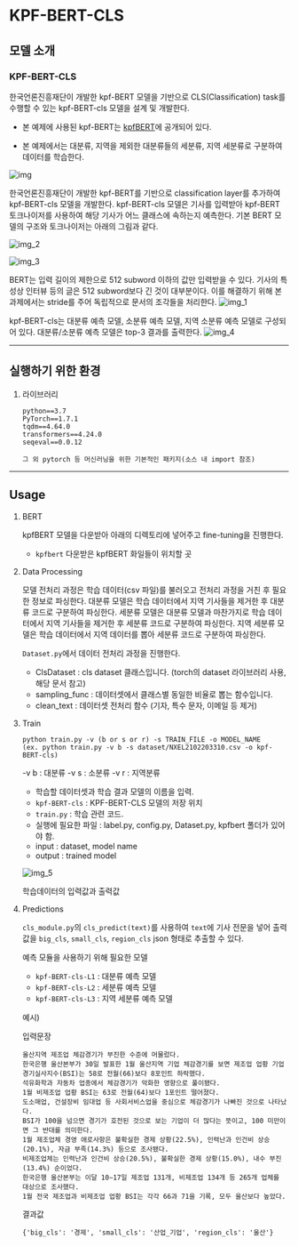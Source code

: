 # KPF-BERT-CLS

## 모델 소개

### KPF-BERT-CLS


한국언론진흥재단이 개발한 kpf-BERT 모델을 기반으로 CLS(Classification) task를 수행할 수 있는 kpf-BERT-cls 모델을 설계 및 개발한다.

- 본 예제에 사용된 kpf-BERT는 [kpfBERT](https://github.com/KPFBERT/kpfbert)에 공개되어 있다.

- 본 예제에서는 대분류, 지역을 제외한 대분류들의 세분류, 지역 세분류로 구분하여 데이터를 학습한다.

![img](https://user-images.githubusercontent.com/87846939/221474119-7701e4e4-fe73-4b74-8f55-58d0853e5639.png)


한국언론진흥재단이 개발한 kpf-BERT를 기반으로 classification layer를 추가하여 kpf-BERT-cls 모델을 개발한다. kpf-BERT-cls 모델은 기사를 입력받아 kpf-BERT 토크나이저를 사용하여 해당 기사가 어느 클래스에 속하는지 예측한다.
기본 BERT 모델의 구조와 토크나이저는 아래의 그림과 같다.

![img_2](https://user-images.githubusercontent.com/87846939/221474169-552bba7c-0a05-4f3d-a90e-2ad8f9f69cba.png)

![img_3](https://user-images.githubusercontent.com/87846939/221474197-2b588cea-4d73-4caf-b451-b52a10ef966d.png)

BERT는 입력 길이의 제한으로 512 subword 이하의 값만 입력받을 수 있다. 기사의 특성상 인터뷰 등의 글은 512 subword보다 긴 것이 대부분이다. 이를 해결하기 위해 본 과제에서는 stride를 주어 독립적으로 문서의 조각들을 처리한다.
![img_1](https://user-images.githubusercontent.com/87846939/221474214-4e760c55-ba53-4e08-9154-65c73afabca6.png)

kpf-BERT-cls는 대분류 예측 모델, 소분류 예측 모델, 지역 소분류 예측 모델로 구성되어 있다. 대분류/소분류 예측 모델은 top-3 결과를 출력한다.
![img_4](https://user-images.githubusercontent.com/87846939/221474226-fb68c3aa-b45a-4bdf-9c10-a6c98b6451e8.png)



---
## 실행하기 위한 환경

1. 라이브러리

    ```
    python==3.7
    PyTorch==1.7.1
    tqdm==4.64.0
    transformers==4.24.0
    seqeval==0.0.12
    
    그 외 pytorch 등 머신러닝을 위한 기본적인 패키지(소스 내 import 참조)
    ```
    
---
## Usage

1. BERT

    kpfBERT 모델을 다운받아 아래의 디렉토리에 넣어주고 fine-tuning을 진행한다.

    - `kpfbert` 다운받은 kpfBERT 화일들이 위치할 곳
 

2. Data Processing

    모델 전처리 과정은 학습 데이터(csv 파일)를 불러오고 전처리 과정을 거친 후 필요한 정보로 파싱한다. 대분류 모델은 학습 데이터에서 지역 기사들을 제거한 후 대분류 코드로 구분하여 파싱한다. 세분류 모델은 대분류 모델과 마찬가지로 학습 데이터에서 지역 기사들을 제거한 후 세분류 코드로 구분하여 파싱한다. 지역 세분류 모델은 학습 데이터에서 지역 데이터를 뽑아 세분류 코드로 구분하여 파싱한다.    

    `Dataset.py`에서 데이터 전처리 과정을 진행한다.
   - ClsDataset : cls dataset 클래스입니다. (torch의 dataset 라이브러리 사용, 해당 문서 참고)
   - sampling_func : 데이터셋에서 클래스별 동일한 비율로 뽑는 함수입니다. 
   - clean_text : 데이터셋 전처리 함수 (기자, 특수 문자, 이메일 등 제거)
   

3. Train
    ```
   python train.py -v (b or s or r) -s TRAIN_FILE -o MODEL_NAME 
   (ex. python train.py -v b -s dataset/NXEL2102203310.csv -o kpf-BERT-cls)
   ```
    -v b : 대분류
    -v s : 소분류
    -v r : 지역분류
    - 학습할 데이터셋과 학습 결과 모델의 이름을 입력.
   - `kpf-BERT-cls` : KPF-BERT-CLS 모델의 저장 위치
   - `train.py` : 학습 관련 코드. 
   - 실행에 필요한 파일 : label.py, config.py, Dataset.py, kpfbert 폴더가 있어야 함.
   - input : dataset, model name
   - output : trained model

   ![img_5](https://user-images.githubusercontent.com/87846939/221474279-21a10884-e059-4f72-924c-2583930e2d5e.png)
      
   학습데이터의 입력값과 출력값
   

4. Predictions

    `cls_module.py`의 `cls_predict(text)`를 사용하여 `text`에 기사 전문을 넣어 출력값을 `big_cls`, `small_cls`, `region_cls` json 형태로 추출할 수 있다.

    예측 모듈을 사용하기 위해 필요한 모델
    - `kpf-BERT-cls-L1` : 대분류 예측 모델
    - `kpf-BERT-cls-L2` : 세분류 예측 모델
    - `kpf-BERT-cls-L3` : 지역 세분류 예측 모델

    예시)
    
    입력문장

    ```
    울산지역 제조업 체감경기가 부진한 수준에 머물렀다.
    한국은행 울산본부가 30일 발표한 1월 울산지역 기업 체감경기를 보면 제조업 업황 기업경기실사지수(BSI)는 58로 전월(66)보다 8포인트 하락했다.
    석유화학과 자동차 업종에서 체감경기가 악화한 영향으로 풀이됐다.
    1월 비제조업 업황 BSI는 63로 전월(64)보다 1포인트 떨어졌다.
    도소매업, 건설장비 임대업 등 사회서비스업을 중심으로 체감경기가 나빠진 것으로 나타났다.
    BSI가 100을 넘으면 경기가 호전된 것으로 보는 기업이 더 많다는 뜻이고, 100 미만이면 그 반대를 의미한다.
    1월 제조업체 경영 애로사항은 불확실한 경제 상황(22.5%), 인력난과 인건비 상승(20.1%), 자금 부족(14.3%) 등으로 조사됐다.
    비제조업체는 인력난과 인건비 상승(20.5%), 불확실한 경제 상황(15.0%), 내수 부진(13.4%) 순이었다.
    한국은행 울산본부는 이달 10∼17일 제조업 131개, 비제조업 134개 등 265개 업체를 대상으로 조사했다.
    1월 전국 제조업과 비제조업 업황 BSI는 각각 66과 71을 기록, 모두 울산보다 높았다.

   ```
    결과값    

    ```
   {'big_cls': '경제', 'small_cls': '산업_기업', 'region_cls': '울산'}
   ```

